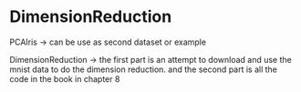 # DimensionReduction

PCAIris -> can be use as second dataset or example

DimensionReduction -> the first part is an attempt to download and use the mnist data to do the dimension reduction. and the second part is all the code in the book in chapter 8
